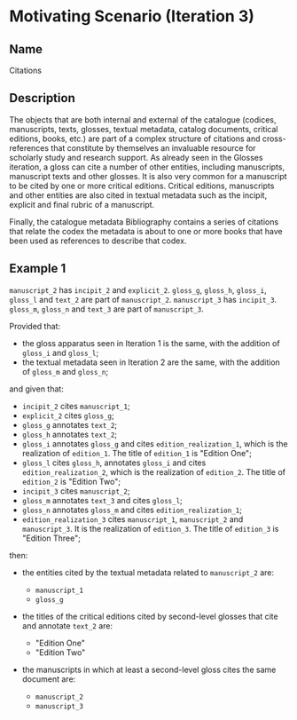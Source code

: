 # Motivating Scenario (Iteration 3)

## Name
Citations

## Description
The objects that are both internal and external of the catalogue (codices, manuscripts, texts, glosses, textual metadata, catalog documents, critical editions, books, etc.) are part of a complex structure of citations and cross-references that constitute by themselves an invaluable resource for scholarly study and research support. As already seen in the Glosses iteration, a gloss can cite a number of other entities, including manuscripts, manuscript texts and other glosses. It is also very common for a manuscript to be cited by one or more critical editions. Critical editions, manuscripts and other entities are also cited in textual metadata such as the incipit, explicit and final rubric of a manuscript. 

Finally, the catalogue metadata Bibliography contains a series of citations that relate the codex the metadata is about to one or more books that have been used as references to describe that codex.

## Example 1
`manuscript_2` has `incipit_2` and `explicit_2`. `gloss_g`, `gloss_h`, `gloss_i`, `gloss_l` and `text_2` are part of `manuscript_2`. `manuscript_3` has `incipit_3`. `gloss_m`, `gloss_n` and `text_3` are part of `manuscript_3`.

Provided that:

* the gloss apparatus seen in Iteration 1 is the same, with the addition of `gloss_i` and `gloss_l`;
* the textual metadata seen in Iteration 2 are the same, with the addition of `gloss_m` and `gloss_n`;

and given that:

* `incipit_2` cites `manuscript_1`;
* `explicit_2` cites `gloss_g`;
* `gloss_g` annotates `text_2`;
* `gloss_h` annotates `text_2`;
* `gloss_i` annotates `gloss_g` and cites `edition_realization_1`, which is the realization of `edition_1`. The title of `edition_1` is "Edition One";
* `gloss_l` cites `gloss_h`, annotates `gloss_i` and cites `edition_realization_2`, which is the realization of `edition_2`. The title of `edition_2` is "Edition Two";
* `incipit_3` cites `manuscript_2`;
* `gloss_m` annotates `text_3` and cites `gloss_l`;
* `gloss_n` annotates `gloss_m` and cites `edition_realization_1`;
* `edition_realization_3` cites `manuscript_1`, `manuscript_2` and `manuscript_3`. It is the realization of `edition_3`. The title of `edition_3` is "Edition Three";

then:

* the entities cited by the textual metadata related to `manuscript_2` are:
    * `manuscript_1`
    * `gloss_g`

* the titles of the critical editions cited by second-level glosses that cite and annotate `text_2` are:
    * "Edition One"
    * "Edition Two"

* the manuscripts in which at least a second-level gloss cites the same document are:
    * `manuscript_2`
    * `manuscript_3`
